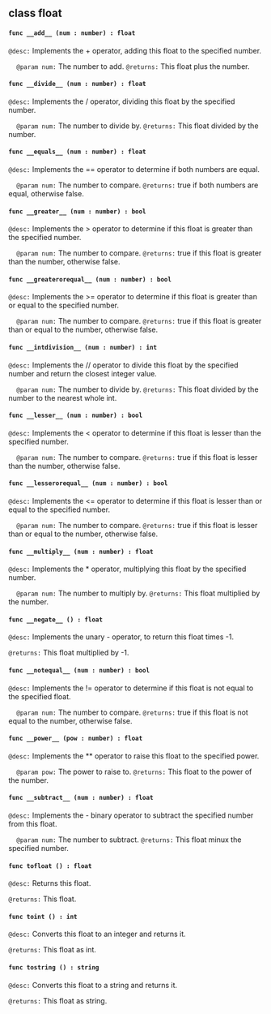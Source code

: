 ## class float

#### ```func __add__ (num : number) : float```


```@desc:``` Implements the + operator, adding this float to the specified number.

&nbsp;&nbsp;&nbsp;&nbsp;```@param num:``` The number to add.
```@returns:``` This float plus the number.

#### ```func __divide__ (num : number) : float```


```@desc:``` Implements the / operator, dividing this float by the specified number.

&nbsp;&nbsp;&nbsp;&nbsp;```@param num:``` The number to divide by.
```@returns:``` This float divided by the number.

#### ```func __equals__ (num : number) : float```


```@desc:``` Implements the == operator to determine if both numbers are equal.

&nbsp;&nbsp;&nbsp;&nbsp;```@param num:``` The number to compare.
```@returns:``` true if both numbers are equal, otherwise false.

#### ```func __greater__ (num : number) : bool```


```@desc:``` Implements the > operator to determine if this float is greater than the specified number.

&nbsp;&nbsp;&nbsp;&nbsp;```@param num:``` The number to compare.
```@returns:``` true if this float is greater than the number, otherwise false.

#### ```func __greaterorequal__ (num : number) : bool```


```@desc:``` Implements the >= operator to determine if this float is greater than or equal to the specified number.

&nbsp;&nbsp;&nbsp;&nbsp;```@param num:``` The number to compare.
```@returns:``` true if this float is greater than or equal to the number, otherwise false.

#### ```func __intdivision__ (num : number) : int```


```@desc:``` Implements the // operator to divide this float by the specified number and return the closest integer value.

&nbsp;&nbsp;&nbsp;&nbsp;```@param num:``` The number to divide by.
```@returns:``` This float divided by the number to the nearest whole int.

#### ```func __lesser__ (num : number) : bool```


```@desc:``` Implements the < operator to determine if this float is lesser than the specified number.

&nbsp;&nbsp;&nbsp;&nbsp;```@param num:``` The number to compare.
```@returns:``` true if this float is lesser than the number, otherwise false.

#### ```func __lesserorequal__ (num : number) : bool```


```@desc:``` Implements the <= operator to determine if this float is lesser than or equal to the specified number.

&nbsp;&nbsp;&nbsp;&nbsp;```@param num:``` The number to compare.
```@returns:``` true if this float is lesser than or equal to the number, otherwise false.

#### ```func __multiply__ (num : number) : float```


```@desc:``` Implements the * operator, multiplying this float by the specified number.

&nbsp;&nbsp;&nbsp;&nbsp;```@param num:``` The number to multiply by.
```@returns:``` This float multiplied by the number.

#### ```func __negate__ () : float```


```@desc:``` Implements the unary - operator, to return this float times -1.

```@returns:``` This float multiplied by -1.

#### ```func __notequal__ (num : number) : bool```


```@desc:``` Implements the != operator to determine if this float is not equal to the specified float.

&nbsp;&nbsp;&nbsp;&nbsp;```@param num:``` The number to compare.
```@returns:``` true if this float is not equal to the number, otherwise false.

#### ```func __power__ (pow : number) : float```


```@desc:``` Implements the ** operator to raise this float to the specified power.

&nbsp;&nbsp;&nbsp;&nbsp;```@param pow:``` The power to raise to.
```@returns:``` This float to the power of the number.

#### ```func __subtract__ (num : number) : float```


```@desc:``` Implements the - binary operator to subtract the specified number from this float.

&nbsp;&nbsp;&nbsp;&nbsp;```@param num:``` The number to subtract.
```@returns:``` This float minux the specified number.

#### ```func tofloat () : float```


```@desc:``` Returns this float.

```@returns:``` This float.

#### ```func toint () : int```


```@desc:``` Converts this float to an integer and returns it.

```@returns:``` This float as int.

#### ```func tostring () : string```


```@desc:``` Converts this float to a string and returns it.

```@returns:``` This float as string.

